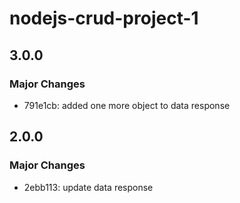 # nodejs-crud-project-1

## 3.0.0

### Major Changes

- 791e1cb: added one more object to data response

## 2.0.0

### Major Changes

- 2ebb113: update data response

